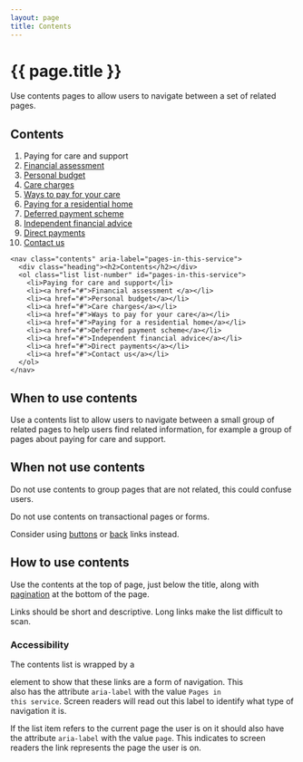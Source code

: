 ```yaml
---
layout: page
title: Contents
---
```


# {{ page.title }}

Use contents pages to allow users to navigate between a set of related pages.

<nav class="contents" aria-label="Pages in this service">
  <div class="heading"><h2>Contents</h2></div>
  <ol class="list list-number" id="pages-in-this-service">
    <li aria-current="page">Paying for care and support</li>
    <li><a href="#">Financial assessment </a></li>
    <li><a href="#">Personal budget</a></li>
    <li><a href="#">Care charges</a></li>
    <li><a href="#">Ways to pay for your care</a></li>
    <li><a href="#">Paying for a residential home</a></li>
    <li><a href="#">Deferred payment scheme</a></li>
    <li><a href="#">Independent financial advice</a></li>
    <li><a href="#">Direct payments</a></li>
    <li><a href="#">Contact us</a></li>
  </ol>
</nav>

    <nav class="contents" aria-label="pages-in-this-service">
      <div class="heading"><h2>Contents</h2></div>
      <ol class="list list-number" id="pages-in-this-service">
        <li>Paying for care and support</li>
        <li><a href="#">Financial assessment </a></li>
        <li><a href="#">Personal budget</a></li>
        <li><a href="#">Care charges</a></li>
        <li><a href="#">Ways to pay for your care</a></li>
        <li><a href="#">Paying for a residential home</a></li>
        <li><a href="#">Deferred payment scheme</a></li>
        <li><a href="#">Independent financial advice</a></li>
        <li><a href="#">Direct payments</a></li>
        <li><a href="#">Contact us</a></li>
      </ol>
    </nav>

## When to use contents

Use a contents list to allow users to navigate between a small group of related pages to help users find related information, for example a group of pages about paying for care and support. 

## When not use contents

Do not use contents to group pages that are not related, this could confuse users. 

Do not use contents on transactional pages or forms. 

Consider using [buttons](/essex-county-council-digital-manual/Design-system/Elements-and-Components/buttons) or [back](/essex-county-council-digital-manual/Design-system/Elements-and-Components/back) links instead.

## How to use contents

Use the contents at the top of page, just below the title, along with [pagination](/essex-county-council-digital-manual/Design-system/Elements-and-Components/pagination) at the bottom of the page.

Links should be short and descriptive. Long links make the list difficult to scan.

### Accessibility

The contents list is wrapped by a <code><nav></code> element to show that these links are a form of navigation. This <code><nav></code> also has the attribute <code>aria-label</code> with the value <code>Pages in this service</code>. Screen readers will read out this label to identify what type of navigation it is.

If the list item refers to the current page the user is on it should also have the attribute <code>aria-label</code> with the value <code>page</code>. This indicates to screen readers the link represents the page the user is on.
